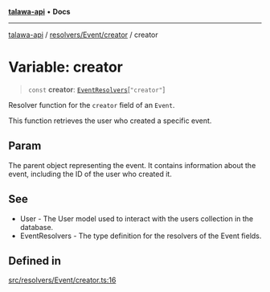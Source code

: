 [**talawa-api**](../../../../README.md) • **Docs**

***

[talawa-api](../../../../modules.md) / [resolvers/Event/creator](../README.md) / creator

# Variable: creator

> `const` **creator**: [`EventResolvers`](../../../../types/generatedGraphQLTypes/type-aliases/EventResolvers.md)\[`"creator"`\]

Resolver function for the `creator` field of an `Event`.

This function retrieves the user who created a specific event.

## Param

The parent object representing the event. It contains information about the event, including the ID of the user who created it.

## See

 - User - The User model used to interact with the users collection in the database.
 - EventResolvers - The type definition for the resolvers of the Event fields.

## Defined in

[src/resolvers/Event/creator.ts:16](https://github.com/PalisadoesFoundation/talawa-api/blob/6712e9940a5702665afc506fa9f6e9d7e1dc7991/src/resolvers/Event/creator.ts#L16)
